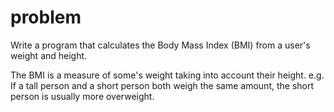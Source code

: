 # problem
Write a program that calculates the Body Mass Index (BMI) from a user's weight and height.

The BMI is a measure of some's weight taking into account their height. e.g. 
If a tall person and a short person both weigh the same amount, the short person is usually more overweight.
